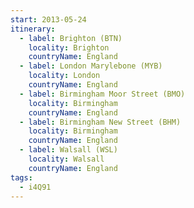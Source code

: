 ```yaml
---
start: 2013-05-24
itinerary:
  - label: Brighton (BTN)
    locality: Brighton
    countryName: England
  - label: London Marylebone (MYB)
    locality: London
    countryName: England
  - label: Birmingham Moor Street (BMO)
    locality: Birmingham
    countryName: England
  - label: Birmingham New Street (BHM)
    locality: Birmingham
    countryName: England
  - label: Walsall (WSL)
    locality: Walsall
    countryName: England
tags:
  - i4Q91
---
```

